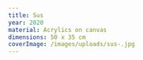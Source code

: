 ```yaml
---
title: Sus
year: 2020
material: Acrylics on canvas
dimensions: 50 x 35 cm
coverImage: /images/uploads/sus-.jpg
---
```

